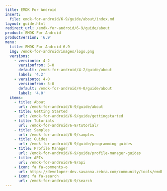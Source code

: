 ```yaml
---
title: EMDK For Android
insert:
  file: emdk-for-android/6-9/guide/about/index.md
layout: guide.html
redirect_url: /emdk-for-android/6-9/guide/about
product: EMDK For Android
productversion: '6.9'
menu:
  title: EMDK For Android 6.9
  img: /emdk-for-android/images/logo.png
  versions:
    - versionto: 4-2
      versionfrom: 5-0
      default: /emdk-for-android/4-2/guide/about
      label: '4.2'
    - versionto: 4-0
      versionfrom: 5-0
      default: /emdk-for-android/4-0/guide/about
      label: '4.0'
  items:
    - title: About
      url: /emdk-for-android/6-9/guide/about
    - title: Getting Started
      url: /emdk-for-android/6-9/guide/gettingstarted
    - title: Tutorials
      url: /emdk-for-android/6-9/tutorial/
    - title: Samples
      url: /emdk-for-android/6-9/samples
    - title: Guides
      url: /emdk-for-android/6-9/guide/programming-guides
    - title: Profile Manager
      url: /emdk-for-android/6-9/guide/profile-manager-guides
    - title: APIs
      url: /emdk-for-android/6-9/api
    - icon: fa fa-comments-o
      url: https://developer-dev.savanna.zebra.com/community/tools/emdk
    - icon: fa fa-search
      url: /emdk-for-android/6-9/search
---
```


